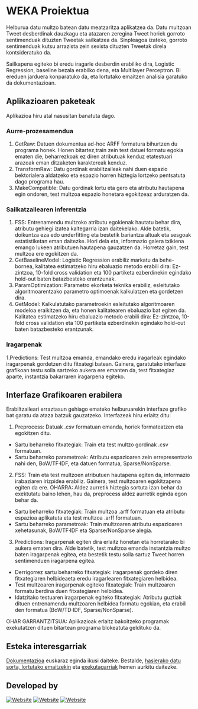 # WEKA Proiektua
Helburua datu multzo batean datu meatzaritza aplikatzea da. Datu multzoan Tweet desberdinak dauzkagu eta atazaren zeregina Tweet horiek gorroto sentimenduak dituzten Tweetak sailkatzea da. Sinpleagoa izateko, gorroto sentimenduak kutsu arrazista zein sexista dituzten Tweetak direla kontsideratuko da. 

Sailkapena egiteko bi eredu iragarle desberdin erabiliko dira, Logistic Regression, baseline bezala erabilko dena, eta Multilayer Perceptron. Bi ereduen jarduera konparatuko da, eta lortutako emaitzen analisia garatuko da dokumentazioan.

## Aplikazioaren paketeak
Aplikazioa hiru atal nasusitan banatuta dago.

### Aurre-prozesamendua
1. GetRaw: Datuen dokumentua ad-hoc ARFF formatura bihurtzen du programa honek. Honen bitartez,train zein test datuei formatu egokia ematen die, beharrezkoak ez diren atributuak kenduz etatestuari arazoak eman ditzaketen karaktereak kenduz.
2. TransformRaw: Datu gordinak erabiltzaileak nahi duen espazio bektorialera aldatzeko eta espazio horren hiztegia lortzeko pentsatuta dago programa hau.
3. MakeCompatible: Datu gordinak lortu eta gero eta atributu hautapena egin ondoren, test multzoa espazio honetara egokitzeaz arduratzen da.

### Sailkatzailearen inferentzia
1. FSS:  Entrenamendu  multzoko  atributu  egokienak  hautatu  behar  dira,  atributu  gehiegi  izatea kaltegarria izan daitekelako.  Alde batetik, doikuntza eza edo underfitting eta bestetik bariantza altuak eta sesgoak estatistiketan eman daitezke. Hori dela eta, informazio galera txikiena emango lukeen atributuen hautapena gauzatzen da. Horretaz gain, test multzoa ere egokitzen da.
2. GetBaselineModel: Logistic Regression erabiliz markatu da behe-bornea, kalitatea estimatzeko hiru ebaluazio metodo erabili dira: Ez-zintzoa, 10-fold cross validation eta 100 partiketa ezberdinekin egindako hold-out baten batazbesteko erantzunak.
3. ParamOptimization: Parametro ekorketa teknika erabiliz, esleitutako algoritmoarentzako parametro optimoenak kalkulatzen eta gordetzen dira.
4. GetModel: Kalkulatutako  parametroekin  esleitutako  algoritmoaren  modeloa  eraikitzen  da,  eta honen kalitatearen ebaluazio bat egiten da.  Kalitatea estimatzeko hiru ebaluazio metodo erabili dira: Ez-zintzoa, 10-fold cross validation eta 100 partiketa ezberdinekin egindako hold-out baten batazbesteko erantzunak.

### Iragarpenak
1.Predictions: Test multzoa emanda, emandako eredu iragarleak egindako iragarpenak gordetzen ditu fitxategi batean. Gainera, garatutako interfaze grafikoan testu soila sartzeko aukera ere emanten da, test fitxategiaz aparte, instantzia bakarraren iragarpena egiteko.

## Interfaze Grafikoaren erabilera
Erabiltzaileari erraztasun gehiago emateko helburuarekin interfaze grafiko bat garatu da ataza batzuk gauzatzeko. Interfazeak hiru erlaitz ditu:
1. Preprocess: Datuak .csv formatuan emanda, horiek formateatzen eta egokitzen ditu.
  - Sartu beharreko fitxategiak: Train eta test multzo gordinak .csv formatuan.
  - Sartu beharreko parametroak: Atributu espazioaren zein errepresentazio nahi den, BoW/TF·IDF, eta datuen formatua, Sparse/NonSparse.
2. FSS: Train eta test multzoen atributuen hautapena egiten da, informazio irabaziaren irizpidea erabiliz. Gainera, test multzoaren egokitzapena egiten da ere. OHARRA: Aldez aurretik hiztegia sortuta izan behar da exektutatu baino lehen, hau da, preprocess aldez aurretik eginda egon behar da.
  - Sartu beharreko fitxategiak: Train multzoa .arff formatuan eta atributu espazioa aplikatuta eta test multzoa .arff formatuan.
  - Sartu beharreko parametroak: Train multzoaren atributu espazioaren xehetasunak, BoW/TF·IDF eta Sparse/NonSparse alegia.
3. Predictions: Iragarpenak egiten dira erlaitz honetan eta horretarako bi aukera ematen dira. Alde batetik, test multzoa emanda instantzia multzo baten iragarpenak egitea, eta bestetik testu soila sartuz Tweet horren sentimenduen iragarpena egitea. 
  - Derrigorrez sartu beharreko fitxategiak: iragarpenak gordeko diren fitxategiaren helbideaeta eredu iragarlearen fitxategiaren helbidea. 
  - Test multzoaren iragarpenak egiteko fitxategiak: Train multzoaren formatu berdina duen fitxategiaren helbidea.
  - Idatzitako testuaren iragarpenak egiteko fitxategiak: Atributu guztiak dituen entrenamendu multzoaren helbidea formatu egokian, eta erabili den formatua (BoW/TD·IDF, Sparse/NonSparse).
 
OHAR GARRANTZITSUA: Aplikazioak erlaitz bakoitzeko programak exekutatzen dituen bitartean programa blokeatuta geldituko da.

## Esteka interesgarriak
[Dokumentazioa](https://github.com/EmmaManna/WEKA_Proiektua/blob/master/TextMining_Dokumentazioa.pdf) euskaraz eginda ikusi daiteke.
Bestalde, [hasierako datu sorta, lortutako emaitzekin](https://github.com/EmmaManna/WEKA_Proiektua/blob/master/Datasets%26%26Outputs.zip) eta [exekutagarriak](https://github.com/EmmaManna/WEKA_Proiektua/blob/master/Exekutagarriak.zip) hemen aurkitu daitezke.

## Developed by
[![Website](https://img.shields.io/badge/XabiDermit-github-green?style=flat-square)](https://github.com/XabiDermit)
[![Website](https://img.shields.io/badge/EmmaManna-github-green?style=flat-square)](https://github.com/EmmaManna)
[![Website](https://img.shields.io/badge/JonGondra-github-green?style=flat-square)](https://github.com/JonGondra)
